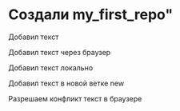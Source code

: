 # Создали my_first_repo" 

Добавил текст

Добавил текст через браузер

Добавил текст локально

Добавил текст в новой ветке new

Разрешаем конфликт текст в браузере

